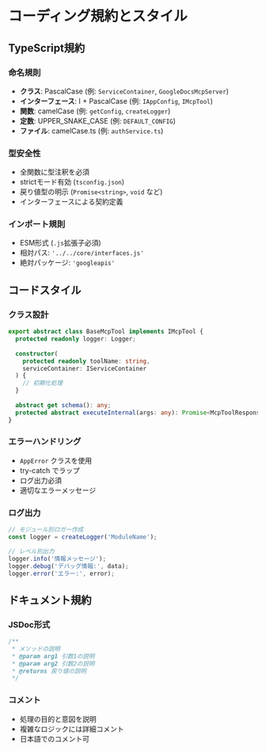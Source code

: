 # コーディング規約とスタイル

## TypeScript規約

### 命名規則
- **クラス**: PascalCase (例: `ServiceContainer`, `GoogleDocsMcpServer`)
- **インターフェース**: I + PascalCase (例: `IAppConfig`, `IMcpTool`)
- **関数**: camelCase (例: `getConfig`, `createLogger`)
- **定数**: UPPER_SNAKE_CASE (例: `DEFAULT_CONFIG`)
- **ファイル**: camelCase.ts (例: `authService.ts`)

### 型安全性
- 全関数に型注釈を必須
- strictモード有効 (`tsconfig.json`)
- 戻り値型の明示 (`Promise<string>`, `void` など)
- インターフェースによる契約定義

### インポート規則
- ESM形式 (`.js`拡張子必須)
- 相対パス: `'../../core/interfaces.js'`
- 絶対パッケージ: `'googleapis'`

## コードスタイル

### クラス設計
```typescript
export abstract class BaseMcpTool implements IMcpTool {
  protected readonly logger: Logger;
  
  constructor(
    protected readonly toolName: string,
    serviceContainer: IServiceContainer
  ) {
    // 初期化処理
  }
  
  abstract get schema(): any;
  protected abstract executeInternal(args: any): Promise<McpToolResponse>;
}
```

### エラーハンドリング
- `AppError` クラスを使用
- try-catch でラップ
- ログ出力必須
- 適切なエラーメッセージ

### ログ出力
```typescript
// モジュール別ロガー作成
const logger = createLogger('ModuleName');

// レベル別出力
logger.info('情報メッセージ');
logger.debug('デバッグ情報:', data);
logger.error('エラー:', error);
```

## ドキュメント規約

### JSDoc形式
```typescript
/**
 * メソッドの説明
 * @param arg1 引数1の説明
 * @param arg2 引数2の説明
 * @returns 戻り値の説明
 */
```

### コメント
- 処理の目的と意図を説明
- 複雑なロジックには詳細コメント
- 日本語でのコメント可